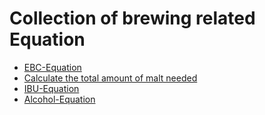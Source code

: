 # Collection of brewing related Equation

- [EBC-Equation](EBC.md)
- [Calculate the total amount of malt needed](MaltAmount.md)
- [IBU-Equation](IBU.md)
- [Alcohol-Equation](Alcohol.md)
